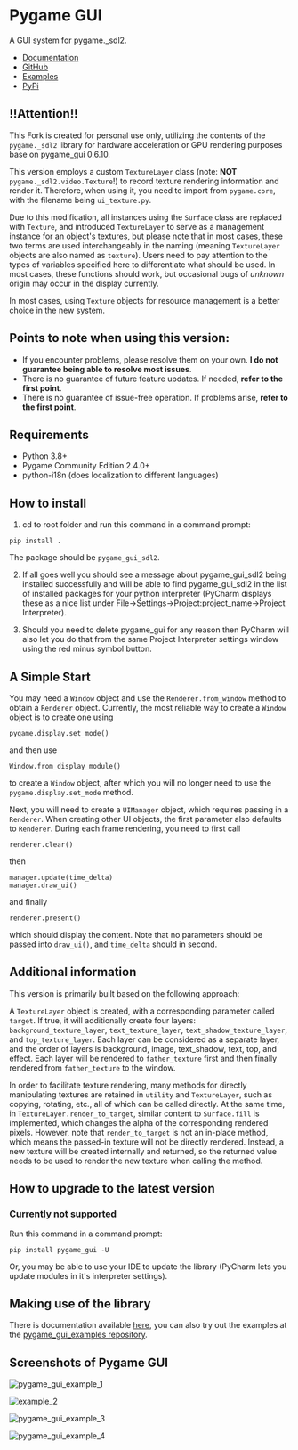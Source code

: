 

# Pygame GUI
A GUI system for pygame._sdl2.

 - [Documentation](https://pygame-gui.readthedocs.io/)
 - [GitHub](https://github.com/MyreMylar/pygame_gui)
 - [Examples](https://github.com/MyreMylar/pygame_gui_examples)
 - [PyPi](https://pypi.org/project/pygame-gui/)

## !!Attention!!
This Fork is created for personal use only, utilizing the contents of the `pygame._sdl2` library for hardware acceleration or GPU rendering purposes base on pygame_gui 0.6.10.

This version employs a custom `TextureLayer` class (note: **NOT** `pygame._sdl2.video.Texture`!) to record texture rendering information and render it. Therefore, when using it, you need to import from `pygame.core`, with the filename being `ui_texture.py`.

Due to this modification, all instances using the `Surface` class are replaced with `Texture`, and introduced `TextureLayer` to serve as a management instance for an object's textures, but please note that in most cases, these two terms are used interchangeably in the naming (meaning `TextureLayer` objects are also named as `texture`). Users need to pay attention to the types of variables specified here to differentiate what should be used. In most cases, these functions should work, but occasional bugs of *unknown* origin may occur in the display currently.

In most cases, using `Texture` objects for resource management is a better choice in the new system.

## Points to note when using this version:
 - If you encounter problems, please resolve them on your own. **I do not guarantee being able to resolve most issues**.
 - There is no guarantee of future feature updates. If needed, **refer to the first point**.
 - There is no guarantee of issue-free operation. If problems arise, **refer to the first point**.

## Requirements

 - Python 3.8+
 - Pygame Community Edition 2.4.0+
 - python-i18n (does localization to different languages)

## How to install

1. cd to root folder and run this command in a command prompt:
```
pip install .
```
The package should be `pygame_gui_sdl2`.

2. If all goes well you should see a message about pygame_gui_sdl2 being installed successfully and will be able to find pygame_gui_sdl2 in the list of installed packages for your python interpreter (PyCharm displays these as a nice list under File->Settings->Project:project_name->Project Interpreter). 

3. Should you need to delete pygame_gui for any reason then PyCharm will also let you do that from the same Project Interpreter settings window using the red minus symbol button.

## A Simple Start

You may need a `Window` object and use the `Renderer.from_window` method to obtain a `Renderer` object. Currently, the most reliable way to create a `Window` object is to create one using 
```
pygame.display.set_mode()
```
and then use 
```
Window.from_display_module()
``` 
to create a `Window` object, after which you will no longer need to use the `pygame.display.set_mode` method.

Next, you will need to create a `UIManager` object, which requires passing in a `Renderer`. When creating other UI objects, the first parameter also defaults to `Renderer`. During each frame rendering, you need to first call 
```
renderer.clear()
```
then 
```
manager.update(time_delta)
manager.draw_ui()
```
and finally 
```
renderer.present()
```
which should display the content. Note that no parameters should be passed into `draw_ui()`, and `time_delta` should in second.

## Additional information

This version is primarily built based on the following approach:

A `TextureLayer` object is created, with a corresponding parameter called `target`. If true, it will additionally create four layers: `background_texture_layer`, `text_texture_layer`, `text_shadow_texture_layer`, and `top_texture_layer`. Each layer can be considered as a separate layer, and the order of layers is background, image, text_shadow, text, top, and effect. Each layer will be rendered to `father_texture` first and then finally rendered from `father_texture` to the window.

In order to facilitate texture rendering, many methods for directly manipulating textures are retained in `utility` and `TextureLayer`, such as copying, rotating, etc., all of which can be called directly. At the same time, in `TextureLayer.render_to_target`, similar content to `Surface.fill` is implemented, which changes the alpha of the corresponding rendered pixels. 
However, note that `render_to_target` is not an in-place method, which means the passed-in texture will not be directly rendered. Instead, a new texture will be created internally and returned, so the returned value needs to be used to render the new texture when calling the method.

## How to upgrade to the latest version
### Currently not supported

Run this command in a command prompt:

```
pip install pygame_gui -U
```

Or, you may be able to use your IDE to update the library (PyCharm lets you update modules in it's interpreter settings).

## Making use of the library

There is documentation available [here](https://pygame-gui.readthedocs.io/en/latest/index.html), you can also try out the examples at the [pygame_gui_examples repository](https://github.com/MyreMylar/pygame_gui_examples).

## Screenshots of Pygame GUI

![pygame_gui_example_1](https://user-images.githubusercontent.com/13382426/69264498-57ec8980-0bbf-11ea-9883-cac9c854615d.png)

![example_2](https://user-images.githubusercontent.com/13382426/69264921-2f18c400-0bc0-11ea-8a11-d9abd4e969b4.png)

![pygame_gui_example_3](https://user-images.githubusercontent.com/13382426/68039142-5ec06480-fcc3-11e9-91f4-3e401f459886.png)

![pygame_gui_example_4](https://user-images.githubusercontent.com/13382426/68041632-e52b7500-fcc8-11e9-8b72-4cf8817c5fa3.png)
